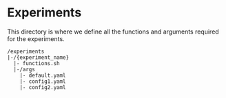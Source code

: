 # Experiments

This directory is where we define all the functions and arguments required for the experiments.

```The structure of this directory is as follows:
/experiments  
|-/{experiment_name}  
  |- functions.sh  
  |-/args  
    |- default.yaml  
    |- config1.yaml  
    |- config2.yaml
```
